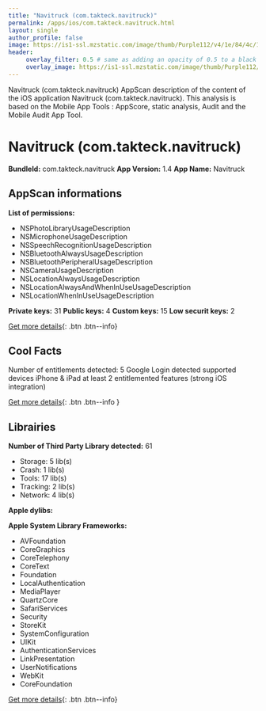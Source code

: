 ```yaml
---
title: "Navitruck (com.takteck.navitruck)"
permalink: /apps/ios/com.takteck.navitruck.html
layout: single
author_profile: false
image: https://is1-ssl.mzstatic.com/image/thumb/Purple112/v4/1e/84/4c/1e844c12-e51d-1f68-d8a3-6dc7dc7d50b6/AppIcon-0-0-1x_U007emarketing-0-0-0-7-0-0-sRGB-0-0-0-GLES2_U002c0-512MB-85-220-0-0.png/512x512bb.jpg
header: 
     overlay_filter: 0.5 # same as adding an opacity of 0.5 to a black background
     overlay_image: https://is1-ssl.mzstatic.com/image/thumb/Purple112/v4/1e/84/4c/1e844c12-e51d-1f68-d8a3-6dc7dc7d50b6/AppIcon-0-0-1x_U007emarketing-0-0-0-7-0-0-sRGB-0-0-0-GLES2_U002c0-512MB-85-220-0-0.png/512x512bb.jpg
---
```

Navitruck (com.takteck.navitruck) AppScan description of the content of the iOS application Navitruck (com.takteck.navitruck). This analysis is based on the Mobile App Tools : AppScore, static analysis, Audit and the Mobile Audit App Tool.

# Navitruck (com.takteck.navitruck)

**BundleId:** com.takteck.navitruck
**App Version:** 1.4
**App Name:** Navitruck


## AppScan informations 

**List of permissions:** 
- NSPhotoLibraryUsageDescription
- NSMicrophoneUsageDescription
- NSSpeechRecognitionUsageDescription
- NSBluetoothAlwaysUsageDescription
- NSBluetoothPeripheralUsageDescription
- NSCameraUsageDescription
- NSLocationAlwaysUsageDescription
- NSLocationAlwaysAndWhenInUseUsageDescription
- NSLocationWhenInUseUsageDescription
  
  
**Private keys:** 31
**Public keys:** 4
**Custom keys:** 15
**Low securit keys:** 2
  
[Get more details](/pricing.html){: .btn .btn--info}

## Cool Facts

Number of entitlements detected: 5
Google Login detected
supported devices iPhone & iPad
at least 2 entitlemented features (strong iOS integration)
  
[Get more details](/pricing.html){: .btn .btn--info }

## Librairies 
**Number of Third Party Library detected:** 61
- Storage: 5 lib(s)
- Crash: 1 lib(s)
- Tools: 17 lib(s)
- Tracking: 2 lib(s)
- Network: 4 lib(s)


**Apple dylibs:**


**Apple System Library Frameworks:**
- AVFoundation
- CoreGraphics
- CoreTelephony
- CoreText
- Foundation
- LocalAuthentication
- MediaPlayer
- QuartzCore
- SafariServices
- Security
- StoreKit
- SystemConfiguration
- UIKit
- AuthenticationServices
- LinkPresentation
- UserNotifications
- WebKit
- CoreFoundation


  
[Get more details](/pricing.html){: .btn .btn--info}

